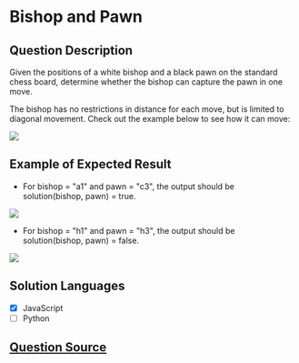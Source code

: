 # Bishop and Pawn

## Question Description

Given the positions of a white bishop and a black pawn on the standard chess board, determine whether the bishop can capture the pawn in one move.

The bishop has no restrictions in distance for each move, but is limited to diagonal movement. Check out the example below to see how it can move:

![](https://codesignal.s3.amazonaws.com/uploads/1664394254/bishop.jpg?raw=true)

## Example of Expected Result

- For bishop = "a1" and pawn = "c3", the output should be solution(bishop, pawn) = true.

![](https://codesignal.s3.amazonaws.com/uploads/1664394255/ex1.jpg?raw=true)

- For bishop = "h1" and pawn = "h3", the output should be solution(bishop, pawn) = false.

![](https://codesignal.s3.amazonaws.com/uploads/1664394255/ex2.jpg?raw=true)

## Solution Languages

- [x] JavaScript
- [ ] Python

## [Question Source](https://app.codesignal.com/arcade/intro/level-9/6M57rMTFB9MeDeSWo)
